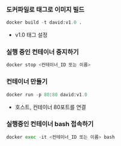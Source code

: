 ### 도커파일로 태그로 이미지 빌드

```python
docker build -t david:v1.0 .
```

- v1.0 태그 설정

### 실행 중인 컨테이너 중지하기

```python
docker stop <컨테이너_ID 또는 이름>
```

### 컨테이너 만들기

```python
docker run -p 80:80 david:v1.0
```

- 호스트, 컨테이너 80포트를 연결

### 실행중인 컨테이너 bash 접속하기

```python
docker exec -it <컨테이너_ID 또는 이름> bash
```